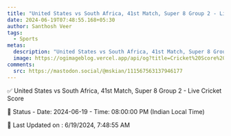 ```yaml
---
title: "United States vs South Africa, 41st Match, Super 8 Group 2 - Live Cricket Score"
date: 2024-06-19T07:48:55.168+05:30
author: Santhosh Veer
tags:
  - Sports
metas:
  description: "United States vs South Africa, 41st Match, Super 8 Group 2 - Live Cricket Score - Date: 2024-06-19 - Time: 08:00:00 PM (Indian Local Time)"
  image: https://ogimageblog.vercel.app/api/og?title=Cricket%20Score%20%F0%9F%8F%8F
comments:
  src: https://mastodon.social/@mskian/111567563137946177
---
```


✅ United States vs South Africa, 41st Match, Super 8 Group 2 - Live Cricket Score

📑 Status - Date: 2024-06-19 - Time: 08:00:00 PM (Indian Local Time)

<!--more-->

📝 Last Updated on : 6/19/2024, 7:48:55 AM
